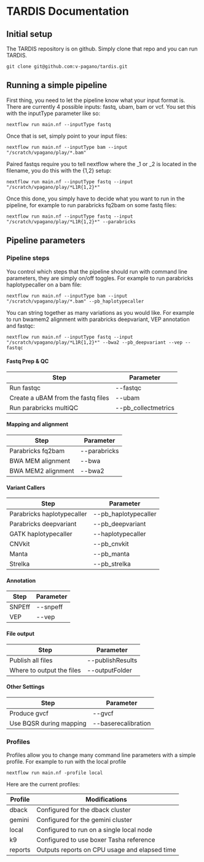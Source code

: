 # TARDIS Documentation

## Initial setup

The TARDIS repository is on github. Simply clone that repo and you can run TARDIS.

    git clone git@github.com:v-pagano/tardis.git

## Running a simple pipeline

First thing, you need to let the pipeline know what your input format is.  There are currently 4 possible inputs: fastq, ubam, bam or vcf.  You set this with the inputType parameter like so:

    nextflow run main.nf --inputType fastq

Once that is set, simply point to your input files:

    nextflow run main.nf --inputType bam --input "/scratch/vpagano/play/*.bam"

Paired fastqs require you to tell nextflow where the _1 or _2 is located in the filename, you do this with the {1,2} setup:

    nextflow run main.nf --inputType fastq --input "/scratch/vpagano/play/*L1R{1,2}*"

Once this done, you simply have to decide what you want to run in the pipeline, for example to run parabricks fq2bam on some fastq files:

    nextflow run main.nf --inputType fastq --input "/scratch/vpagano/play/*L1R{1,2}*" --parabricks

## Pipeline parameters

### Pipeline steps

You control which steps that the pipeline should run with command line parameters, they are simply on/off toggles.  For example to run parabricks haplotypecaller on a bam file:

    nextflow run main.nf --inputType bam --input "/scratch/vpagano/play/*.bam" --pb_haplotypecaller

You can string together as many variations as you would like. For example to run bwamem2 alignment with parabricks deepvariant, VEP annotation and fastqc:

    nextflow run main.nf --inputType fastq --input "/scratch/vpagano/play/*L1R{1,2}*" --bwa2 --pb_deepvariant --vep --fastqc

#### Fastq Prep & QC

| Step                               | Parameter           |
|------------------------------------|---------------------|
| Run fastqc                         | --fastqc            |
| Create a uBAM from the fastq files | --ubam              |
| Run parabricks multiQC             | --pb_collectmetrics |

#### Mapping and alignment

| Step               | Parameter    |
|--------------------|--------------|
| Parabricks fq2bam  | --parabricks |
| BWA MEM alignment  | --bwa        |
| BWA MEM2 alignment | --bwa2       |

#### Variant Callers

| Step                       | Parameter            |
|----------------------------|----------------------|
| Parabricks haplotypecaller | --pb_haplotypecaller |
| Parabricks deepvariant     | --pb_deepvariant     |
| GATK haplotypecaller       | --haplotypecaller    |
| CNVkit                     | --pb_cnvkit          |
| Manta                      | --pb_manta           |
| Strelka                    | --pb_strelka         |


#### Annotation

| Step   | Parameter |
|--------|-----------|
| SNPEff | --snpeff  |
| VEP    | --vep     |

#### File output

| Step                         | Parameter         |
|------------------------------|-------------------|
| Publish all files            | --publishResults  |
| Where to output the files    | --outputFolder    |

#### Other Settings

| Step                    | Parameter           |
|-------------------------|---------------------|
| Produce gvcf            | --gvcf              |
| Use BQSR during mapping | --baserecalibration |

### Profiles

Profiles allow you to change many command line parameters with a simple profile. For example to run with the local profile

    nextflow run main.nf -profile local

Here are the current profiles:

| Profile | Modifications                                 |
|---------|-----------------------------------------------|
| dback   | Configured for the dback cluster              |
| gemini  | Configured for the gemini cluster             |
| local   | Configured to run on a single local node      |
| k9      | Configured to use boxer Tasha reference       |
| reports | Outputs reports on CPU usage and elapsed time |
